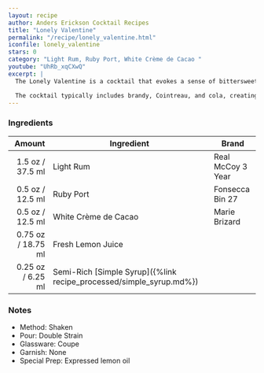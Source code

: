 ```yaml
---
layout: recipe
author: Anders Erickson Cocktail Recipes
title: "Lonely Valentine"
permalink: "/recipe/lonely_valentine.html"
iconfile: lonely_valentine
stars: 0
category: "Light Rum, Ruby Port, White Crème de Cacao "
youtube: "UhRb_xqCXwQ"
excerpt: |
  The Lonely Valentine is a cocktail that evokes a sense of bittersweet nostalgia. It's a complex blend of flavors that balances sweetness with bitterness, and warmth with tartness.<br /><br />

  The cocktail typically includes brandy, Cointreau, and cola, creating a rich and flavorful drink. The brandy provides warmth and complexity, while the Cointreau adds citrus notes and sweetness. The cola adds a touch of sweetness and a unique flavor profile.
---
```


### Ingredients

|  Amount | Ingredient                                                | Brand             |
| ------: | --------------------------------------------------------- | ----------------- |
|  1.5 oz / 37.5 ml | Light Rum                                                 | Real McCoy 3 Year |
|  0.5 oz / 12.5 ml | Ruby Port                                                 | Fonsecca Bin 27   |
|  0.5 oz / 12.5 ml | White Crème de Cacao                                      | Marie Brizard     |
| 0.75 oz / 18.75 ml | Fresh Lemon Juice                                         |
| 0.25 oz / 6.25 ml | Semi-Rich [Simple Syrup]({%link recipe_processed/simple_syrup.md%}) |

### Notes

- Method: Shaken
- Pour: Double Strain
- Glassware: Coupe
- Garnish: None
- Special Prep: Expressed lemon oil
